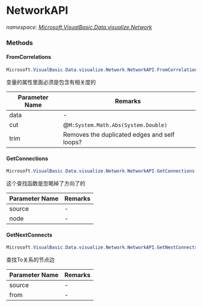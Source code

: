 ﻿# NetworkAPI
_namespace: [Microsoft.VisualBasic.Data.visualize.Network](./index.md)_





### Methods

#### FromCorrelations
```csharp
Microsoft.VisualBasic.Data.visualize.Network.NetworkAPI.FromCorrelations(System.Collections.Generic.IEnumerable{Microsoft.VisualBasic.Data.csv.IO.DataSet},System.Collections.Generic.Dictionary{System.String,System.String},System.Collections.Generic.Dictionary{System.String,System.String},System.Double,System.Boolean)
```
变量的属性里面必须是包含有相关度的

|Parameter Name|Remarks|
|--------------|-------|
|data|-|
|cut|@``M:System.Math.Abs(System.Double)``|
|trim|Removes the duplicated edges and self loops?|


#### GetConnections
```csharp
Microsoft.VisualBasic.Data.visualize.Network.NetworkAPI.GetConnections(System.Collections.Generic.IEnumerable{Microsoft.VisualBasic.Data.visualize.Network.FileStream.NetworkEdge},System.String)
```
这个查找函数是忽略掉了方向了的

|Parameter Name|Remarks|
|--------------|-------|
|source|-|
|node|-|


#### GetNextConnects
```csharp
Microsoft.VisualBasic.Data.visualize.Network.NetworkAPI.GetNextConnects(System.Collections.Generic.IEnumerable{Microsoft.VisualBasic.Data.visualize.Network.FileStream.NetworkEdge},System.String)
```
查找To关系的节点边

|Parameter Name|Remarks|
|--------------|-------|
|source|-|
|from|-|



